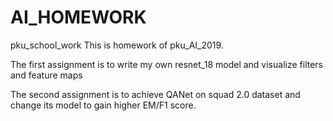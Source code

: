 # AI_HOMEWORK
pku_school_work
This is homework of pku_AI_2019.

The first assignment is to write my own resnet_18 model and visualize filters and feature maps

The second assignment is to achieve QANet on squad 2.0 dataset and change its model to gain higher EM/F1 score.
